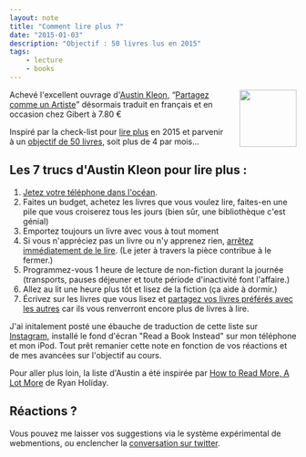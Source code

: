 ```yaml
---
layout: note
title: "Comment lire plus ?"
date: "2015-01-03"
description: "Objectif : 50 livres lus en 2015"
tags: 
    - lecture
    - books
---
```

<img style="padding-left:20px; float:right; width:100px; height:100px;" src="http://photos-h.ak.instagram.com/hphotos-ak-xfa1/t51.2885-15/10914113_1520893888178943_1854795171_n.jpg" />


Achevé l'excellent ouvrage d'<span class="h-card microcard" rel="muse">[Austin Kleon](http://austinkleon.com)</span>, <q>[Partagez comme un Artiste](http://austinkleon.com/2011/03/30/how-to-steal-like-an-artist-and-9-other-things-nobody-told-me/)</q> désormais traduit en français et en occasion chez Gibert à 7.80 €  

Inspiré par la check-list pour [lire plus](http://austinkleon.com/2014/12/29/how-to-read-more/) en 2015 et parvenir à un [objectif de 50 livres](https://www.goodreads.com/user/show/3564667-christophe), soit plus de 4 par mois... 

## Les 7 trucs d'Austin Kleon pour lire plus : 

1. [Jetez votre téléphone dans l'océan](http://austinkleon.com/2014/07/22/read-a-book-instead/).
2. Faites un budget, achetez les livres que vous voulez lire, faites-en une pile que vous croiserez tous les jours (bien sûr, une bibliothèque c'est génial)
3. Emportez toujours un livre avec vous à tout moment
4. Si vous n'appréciez pas un livre ou n'y apprenez rien, [arrêtez immédiatement de le lire](http://austinkleon.com/2014/10/17/33-thoughts-on-reading/). (Le jeter à travers la pièce contribue à le fermer.)
5. Programmez-vous 1 heure de lecture de non-fiction durant la journée (transports, pauses déjeuner et toute période d'inactivité font l'affaire.)
6. Allez au lit une heure plus tôt et lisez de la fiction (ça aide à dormir.)
7. Écrivez sur les livres que vous lisez et [partagez vos livres préférés avec les autres](http://books.austinkleon.com) car ils vous renverront encore plus de livres à lire.

J'ai initalement posté une ébauche de traduction de cette liste sur <span rel="syndication" class="u-syndication">[Instagram](http://instagram.com/p/xXPtfHp77c/)</span>, installé le fond d'écran "Read a Book Instead" sur mon téléphone et mon iPod. Tout prêt remanier cette note en fonction de vos réactions et de mes avancées sur l'objectif au cours. 

Pour aller plus loin, la liste d'Austin a été inspirée par [How to Read More, A Lot More](http://ryanholiday.net/how-to-read-more-a-lot-more/) de Ryan Holiday. 

## Réactions ?

Vous pouvez me laisser vos suggestions via le système expérimental de webmentions, ou enclencher la [conversation sur twitter](https://twitter.com/xtof_fr/status/551096879837347840).


  
  
  

